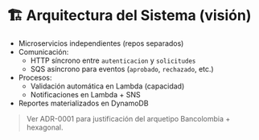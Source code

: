 # 🏗️ Arquitectura del Sistema (visión)

- Microservicios independientes (repos separados)
- Comunicación:
  - HTTP síncrono entre `autenticacion` y `solicitudes`
  - SQS asíncrono para eventos (`aprobado`, `rechazado`, etc.)
- Procesos:
  - Validación automática en Lambda (capacidad)
  - Notificaciones en Lambda + SNS
- Reportes materializados en DynamoDB

> Ver ADR-0001 para justificación del arquetipo Bancolombia + hexagonal.
